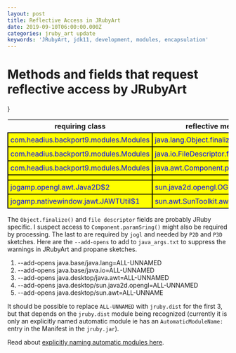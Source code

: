 ```yaml
---
layout: post
title: Reflective Access in JRubyArt
date: 2019-09-10T06:00:00.000Z
categories: jruby_art update
keywords: 'JRubyArt, jdk11, development, modules, encapsulation'
---
```


# Methods and fields that request reflective access by JRubyArt

<style type="text/css">
td {
      color: blue;
      background-color: yellow;
      padding: 5px;
      border: 2px solid black; </style>

}

requiring class                       | reflective method / field
------------------------------------- | ----------------------------------------
com.headius.backport9.modules.Modules | java.lang.Object.finalize()
com.headius.backport9.modules.Modules | java.io.FileDescriptor.fd
com.headius.backport9.modules.Modules | java.awt.Component.paramString()
                                      |
jogamp.opengl.awt.Java2D$2            | sun.java2d.opengl.OGLUtilities.UNDEFINED
jogamp.nativewindow.jawt.JAWTUtil$1   | sun.awt.SunToolkit.awtLock()

The `Object.finalize()` and `file descriptor` fields are probably JRuby specific. I suspect access to `Component.paramSring()` might also be required by processing. The last to are required by `jogl` and needed by `P2D` and `P3D` sketches. Here are the `--add-opens` to add to `java_args.txt` to suppress the warnings in JRubyArt and propane sketches.

1. --add-opens java.base/java.lang=ALL-UNNAMED
2. --add-opens java.base/java.io=ALL-UNNAMED
3. --add-opens java.desktop/java.awt=ALL-UNNAMED
4. --add-opens java.desktop/sun.java2d.opengl=ALL-UNNAMED
5. --add-opens java.desktop/sun.awt=ALL-UNNAME

It should be possible to replace `ALL-UNNAMED` with `jruby.dist` for the first 3, but that depends on the `jruby.dist` module being recognized (currently it is only an explicitly named automatic module ie has an `AutomaticModuleName:` entry in the Manifest in the `jruby.jar`).

Read about [explicitly naming automatic modules here](https://dzone.com/articles/explicitly-naming-automatic-java-modules).
